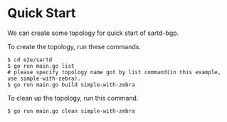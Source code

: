 # Quick Start

We can create some topology for quick start of sartd-bgp.

To create the topology, run these commands.

```console
$ cd e2e/sartd
$ go run main.go list
# please specify topology name got by list command(in this example, use simple-with-zebra).
$ go run main.go build simple-with-zebra
```

To clean up the topology, run this command.

```console
$ go run main.go clean simple-with-zebra
```
